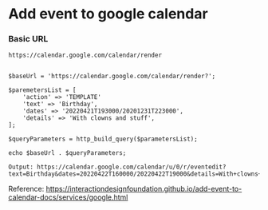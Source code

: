 # Add event to google calendar

### Basic URL

`https://calendar.google.com/calendar/render`

```

$baseUrl = 'https://calendar.google.com/calendar/render?';

$paremetersList = [
    'action' => 'TEMPLATE'
    'text' => 'Birthday',
    'dates' => '20220421T193000/20201231T223000',
    'details' => 'With clowns and stuff',
];

$queryParameters = http_build_query($parametersList);

echo $baseUrl . $queryParameters;

Output: https://calendar.google.com/calendar/u/0/r/eventedit?text=Birthday&dates=20220422T160000/20220422T19000&details=With+clowns+and+stuff
```


Reference: https://interactiondesignfoundation.github.io/add-event-to-calendar-docs/services/google.html
